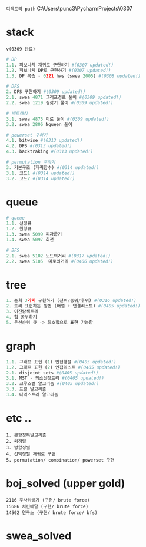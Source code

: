`디렉토리 path` C:\Users\punc3\PycharmProjects\0307

# stack

`v(0309 완료)`

```python
# DP
1.1. 피보나치 재귀로 구현하기 #(0307 updated!)
1.2. 피보나치 DP로 구현하기 #(0307 updated!)
1.3. DP 복습 - 0221 hws (swea 2005) #(0308 updated!)

# DFS
2. DFS 구현하기 #(0309 updated!)
2.1. swea 4871 그래프경로 풀이 #(0309 updated!)
2.2. swea 1219 길찾기 풀이 #(0309 updated!)

# 백트래킹
3.1. swea 4875 미로 풀이 #(0309 updated!)
3.2. swea 2806 Nqueen 풀이 

# powerset 구하기
4.1. bitwise #(0313 updated!)
4.2. DFS #(0313 updated!)
4.3. backtraking #(0313 updated!)

# permutation 구하기
3. 기본구조 (재귀함수) #(0314 updated!)
3.1. 코드1 #(0314 updated!)
3.2. 코드2 #(0314 updated!)
```





# queue

```python
# queue
1.1. 선형큐
1.2. 원형큐
1.3. swea 5099 피자굽기
1.4. swea 5097 회전

# BFS
2.1. swea 5102 노드의거리 #(0317 updated!)
2.2. swea 5105  미로의거리 #(0406 updated!)
```





# tree

```python
1. 순회 3가지 구현하기 (전위/중위/후위) #(0316 updated!)
2. 트리 표현하는 방법 (배열 + 연결리스트) #(0405 updated!)
3. 이진탐색트리
4. 힙 공부하기
5. 우선순위 큐 -> 최소힙으로 표현 가능함
```





# graph

```python
1.1. 그래프 표현 (1) 인접행렬 #(0405 updated!)
1.2. 그래프 표현 (2) 인접리스트 #(0405 updated!)
2.1. disjoint sets #(0405 updated!)
3.1. MST - 최소신장트리 #(0405 updated!)
3.2. 크루스칼 알고리즘 #(0405 updated!)
3.3. 프림 알고리즘
3.4. 다익스트라 알고리즘
```





# etc ..

```
1. 분할정복알고리즘 
2. 퀵정렬 
3. 병합정렬
4. 선택정렬 재귀로 구현
5. permutation/ combination/ powerset 구현
```





# boj_solved (upper gold)

```
2116 주사위쌓기 (구현/ brute force)
15686 치킨배달 (구현/ brute force)
14502 연구소 (구현/ brute force/ bfs)
```





# swea_solved

```
```


